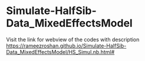 # Simulate-HalfSib-Data_MixedEffectsModel
Visit the link for webview of the codes with description<br>
https://rameezroshan.github.io/Simulate-HalfSib-Data_MixedEffectsModel/HS_Simul.nb.html#
